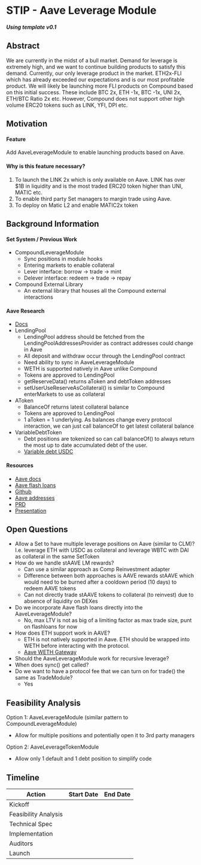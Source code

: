 # **STIP - Aave Leverage Module**

**_Using template v0.1_**


## Abstract

We are currently in the midst of a bull market. Demand for leverage is extremely high, and we want to continue building products to satisfy this demand. Currently, our only leverage product in the market. ETH2x-FLI which has already exceeded our expectations and is our most profitable product. We will likely be launching more FLI products on Compound based on this initial success. These include BTC 2x, ETH -1x, BTC -1x, UNI 2x, ETH/BTC Ratio 2x etc. However, Compound does not support other high volume ERC20 tokens such as LINK, YFI, DPI etc. 


## Motivation


#### Feature

Add AaveLeverageModule to enable launching products based on Aave.


#### Why is this feature necessary?



1. To launch the LINK 2x which is only available on Aave. LINK has over $1B in liquidity and is the most traded ERC20 token higher than UNI, MATIC etc.
2. To enable third party Set managers to margin trade using Aave.
3. To deploy on Matic L2 and enable MATIC2x token


## Background Information


#### Set System / Previous Work



*   CompoundLeverageModule
    *   Sync positions in module hooks
    *   Entering markets to enable collateral
    *   Lever interface: borrow -> trade -> mint
    *   Delever interface: redeem -> trade -> repay
*   Compound External Library
    *   An external library that houses all the Compound external interactions


#### Aave Research



*   [Docs](https://docs.aave.com/developers/the-core-protocol/lendingpool/ilendingpool)
*   LendingPool
    *   LendingPool address should be fetched from the LendingPoolAddressesProvider as contract addresses could change in Aave
    *   All deposit and withdraw occur through the LendingPool contract
    *   Need ability to sync in AaveLeverageModule
    *   WETH is supported natively in Aave unlike Compound
    *   Tokens are approved to LendingPool
    *   getReserveData() returns aToken and debtToken addresses
    *   setUserUseReserveAsCollateral() is similar to Compound enterMarkets to use as collateral
*   AToken
    *   BalanceOf returns latest collateral balance
    *   Tokens are approved to LendingPool
    *   1 aToken = 1 underlying. As balances change every protocol interaction, we can just call balanceOf to get latest collateral balance
*   VariableDebtToken
    *   Debt positions are tokenized so can call balanceOf() to always return the most up to date accumulated debt of the user.
    *   [Variable debt USDC](https://etherscan.io/token/0x619beb58998eD2278e08620f97007e1116D5D25b#balances)


#### Resources



*   [Aave docs](https://docs.aave.com/developers/the-core-protocol/lendingpool/ilendingpool)
*   [Aave flash loans](https://docs.aave.com/developers/guides/flash-loans)
*   [Github](https://github.com/aave/protocol-v2/tree/ice/mainnet-deployment-03-12-2020/contracts/protocol)
*   [Aave addresses](https://docs.aave.com/developers/deployed-contracts/deployed-contracts)
*   [PRD](https://docs.google.com/document/d/1A_-MfSUm7C7dU5YqhH4NtUK9L6Jz7OBV5rSpxOE_bn8/edit#)
*   [Presentation](https://docs.google.com/presentation/d/12dhVzlVXFLOVV_hipoxOoLloTcr_pfLird54qKBgYoM/edit#slide=id.g38420732af_0_142)


## Open Questions



*   Allow a Set to have multiple leverage positions on Aave (similar to CLM)? I.e. leverage ETH with USDC as collateral and leverage WBTC with DAI as collateral in the same SetToken
*   How do we handle stAAVE LM rewards?
    *   Can use a similar approach as Comp Reinvestment adapter
    *   Difference between both approaches is AAVE rewards stAAVE which would need to be burned after a cooldown period (10 days) to redeem AAVE tokens
    *   Can not directly trade stAAVE tokens to collateral (to reinvest) due to absence of liquidity on DEXes
*   Do we incorporate Aave flash loans directly into the AaveLeverageModule?
    *   No, max LTV is not as big of a limiting factor as max trade size, punt on flashloans for now
*   How does ETH support work in AAVE?
    *   ETH is not natively supported in Aave. ETH should be wrapped into WETH before interacting with the protocol. 
    *   [Aave WETH Gateway](https://docs.aave.com/developers/the-core-protocol/weth-gateway)
*   Should the AaveLeverageModule work for recursive leverage?
*   When does sync() get called?
*   Do we want to have a protocol fee that we can turn on for trade() the same as TradeModule?
    *   Yes


## Feasibility Analysis

Option 1: AaveLeverageModule (similar pattern to CompoundLeverageModule)



*   Allow for multiple positions and potentially open it to 3rd party managers

Option 2: AaveLeverageTokenModule



*   Allow only 1 default and 1 debt position to simplify code


## Timeline

|  Action               |  Start Date   |  End Date  |
|---                    |---            |---         |
| Kickoff               |               |            |
| Feasibility Analysis  |               |            |
| Technical Spec        |               |            |
| Implementation        |               |            |
| Auditors              |               |            |
| Launch                |               |            |
